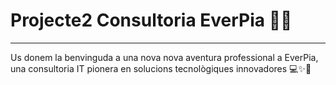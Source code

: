 # Projecte2 Consultoria EverPia 🚀💼
---------------------------------
Us donem la benvinguda a una nova nova aventura professional a EverPia, una consultoria IT pionera en solucions tecnològiques innovadores 💻✨🤝
